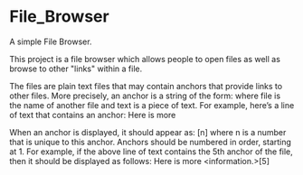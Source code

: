 # File_Browser
A simple File Browser.

This project is a file browser which allows people to open files as well as browse to other "links" within a file. 

The files are plain text files that may contain anchors that provide
links to other files. More precisely, an anchor is a string of the form:
    <a file text>
where file is the name of another file and text is a piece of text. 
For example, here’s a line of text that contains an anchor:
Here is more <a info.txt information.>

When an anchor is displayed, it should appear as:
    <text>[n]
where n is a number that is unique to this anchor. Anchors should be
numbered in order, starting at 1. For example, if the above line of text
contains the 5th anchor of the file, then it should be displayed as follows:
    Here is more <information.>[5]

